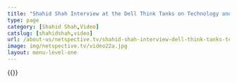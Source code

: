 ```yaml
---
title: "Shahid Shah Interview at the Dell Think Tanks on Technology and Transformation in Healthcare"
type: page
category: [Shahid Shah,Video]
catslug: [shahidshah,video]
url: /about-us/netspective.tv/shahid-shah-interview-dell-think-tanks-technology-transformation-healthcare/
image: img/netspective.tv/video22a.jpg
layout: menu-level-one
---
```


{{<youtube JlgHNisb6UE>}}

